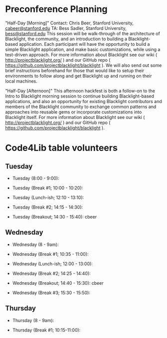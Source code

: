 # Preconference Planning

"Half-Day [Morning]"
Contact: Chris Beer, Stanford University, cabeer@stanford.edu
TA: Bess Sadler, Stanford University, bess@stanford.edu
This session will be walk-through of the architecture of Blacklight, the community, and an introduction to building a Blacklight-based application. Each participant will have the opportunity to build a simple Blacklight application, and make basic customizations, while using a test-driven approach.
For more information about Blacklight see our wiki ( http://projectblacklight.org/ ) and our GitHub repo ( https://github.com/projectblacklight/blacklight ). We will also send out some brief instructions beforehand for those that would like to setup their environments to follow along and get Blacklight up and running on their local machines.

"Half-Day [Afternoon]"
This afternoon hackfest is both a follow-on to the Intro to Blacklight morning session to continue building Blacklight-based applications, and also an opportunity for existing Blacklight contributors and members of the Blacklight community to exchange common patterns and approaches into reusable gems or incorporate customizations into Blacklight itself.
For more information about Blacklight see our wiki ( http://projectblacklight.org/ ) and our GitHub repo ( https://github.com/projectblacklight/blacklight ).


# Code4Lib table volunteers

## Tuesday

- Tuesday (8:00 - 9:00): 

- Tuesday (Break #1; 10:00 - 10:20):

- Tuesday (Lunch-ish; 12:10 - 13:10):

- Tuesday (Break #2; 14:15 - 14:30):

- Tuesday (Breakout; 14:30 - 15:40):
      cbeer

## Wednesday

- Wednesday (8 - 9am): 

- Wednesday (Break #1; 10:35 - 11:00):

- Wednesday (Lunch-ish; 12:00 - 13:00):

- Wednesday (Break #2; 14:25 - 14:40):

- Wednesday (Breakout; 14:40 - 15:30):
      cbeer

- Wednesday (Break #3; 15:30 - 15:50):

## Thursday

- Thursday (8 - 9am): 

- Thursday (Break #1; 10:15-11:00):
